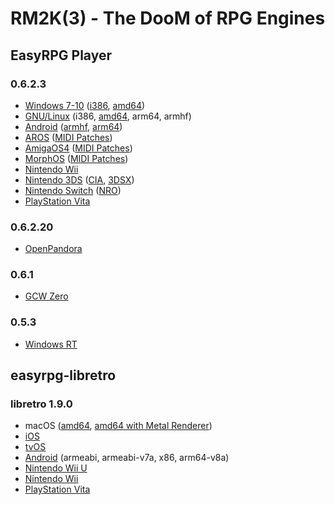 # RM2K(3) - The DooM of RPG Engines

## EasyRPG Player
### 0.6.2.3
- [Windows 7-10](https://easyrpg.org/player/downloads/#release-windows) ([i386](https://easyrpg.org/downloads/player/0.6.2.3/EasyRPG_Player-0.6.2.3-Windows.zip), [amd64](https://easyrpg.org/downloads/player/0.6.2.3/EasyRPG_Player-0.6.2.3-Windows-x64.zip))
- [GNU/Linux](https://easyrpg.org/player/downloads/#release-linux) (i386, [amd64](https://easyrpg.org/downloads/player/0.6.2.3/easyrpg-player-0.6.2.3-linux.tar.gz), arm64, armhf)
- [Android](https://easyrpg.org/player/downloads/#release-android) ([armhf](https://easyrpg.org/downloads/player/0.6.2.3/EasyRpgPlayerActivity-0.6.2.3.apk), [arm64](https://easyrpg.org/downloads/player/0.6.2.3/EasyRpgPlayerActivity-0.6.2.3.apk))
- [AROS](http://bszili.morphos.me/ports/easyrpg-aros.lha) ([MIDI Patches](https://www.libsdl.org/projects/SDL_mixer/timidity/timidity.tar.gz))
- [AmigaOS4](http://bszili.morphos.me/ports/easyrpg-os4.lha) ([MIDI Patches](https://www.libsdl.org/projects/SDL_mixer/timidity/timidity.tar.gz))
- [MorphOS](http://bszili.morphos.me/ports/easyrpg-mos.lha) ([MIDI Patches](https://www.libsdl.org/projects/SDL_mixer/timidity/timidity.tar.gz))
- [Nintendo Wii](https://easyrpg.org/downloads/player/0.6.2.3/EasyRPG_Player-0.6.2.3-Wii.zip)
- [Nintendo 3DS](https://easyrpg.org/player/downloads/#release-other) ([CIA](https://easyrpg.org/downloads/player/0.6.2.3/EasyRPG_Player-0.6.2.3-3ds.cia), [3DSX](https://easyrpg.org/downloads/player/0.6.2.3/EasyRPG_Player-0.6.2.3-3ds.zip))
- [Nintendo Switch](https://easyrpg.org/player/downloads/#release-other) ([NRO](https://easyrpg.org/downloads/player/0.6.2.3/EasyRPG_Player-0.6.2.3-Switch.zip))
- [PlayStation Vita](https://easyrpg.org/downloads/player/0.6.2.3/EasyRPG_Player-0.6.2.3-Vita.vpk)
### 0.6.2.20
- [OpenPandora](https://repo.openpandora.org/?page=detail&app=easyrpgplayer_ptitseb)
### 0.6.1
- [GCW Zero](https://easyrpg.org/downloads/player/0.6.1/EasyRPG_Player-0.6.1-GCW-Zero.opk)
### 0.5.3
- [Windows RT](https://easyrpg.org/downloads/player/0.5.3/EasyRPG_Player-0.5.3-Windows-arm.zip)

## easyrpg-libretro
### libretro 1.9.0 
- macOS ([amd64](https://buildbot.libretro.com/stable/1.9.0/apple/osx/x86_64/RetroArch.dmg), [amd64 with Metal Renderer](https://buildbot.libretro.com/stable/1.9.0/apple/osx/x86_64/RetroArch_Metal.dmg))
- [iOS](https://buildbot.libretro.com/stable/1.9.0/apple/ios/RetroArch.ipa)
- [tvOS](https://buildbot.libretro.com/stable/1.9.0/apple/tvos/RetroArch-tvOS.ipa)
- [Android](https://buildbot.libretro.com/stable/1.9.0/android/) (armeabi, armeabi-v7a, x86, arm64-v8a)
- [Nintendo Wii U](https://buildbot.libretro.com/stable/1.9.0/nintendo/wiiu/RetroArch_rpx.7z)
- [Nintendo Wii](https://buildbot.libretro.com/stable/1.9.0/nintendo/wii/RetroArch.7z)
- [PlayStation Vita](https://buildbot.libretro.com/stable/1.9.0/playstation/vita/RetroArch.vpk)
